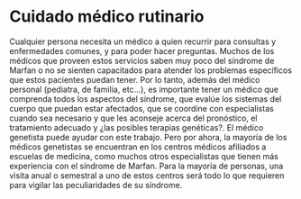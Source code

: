# Cuidado médico rutinario

Cualquier persona necesita un médico a quien recurrir para consultas y enfermedades comunes, y para poder hacer preguntas. Muchos de los médicos que proveen estos servicios saben muy poco del síndrome de Marfan o no se sienten capacitados para atender los problemas específicos que estos pacientes puedan tener. Por lo tanto, además del médico personal \(pediatra, de familia, etc...\), es importante tener un médico que comprenda todos los aspectos del síndrome, que evalúe los sistemas del cuerpo que puedan estar afectados, que se coordine con especialistas cuando sea necesario y que les aconseje acerca del pronóstico, el tratamiento adecuado y ¿las posibles terapias genéticas?. El médico genetista puede ayudar con este trabajo. Pero por ahora, la mayoría de los médicos genetistas se encuentran en los centros médicos afiliados a escuelas de medicina, como muchos otros especialistas que tienen más experiencia con el síndrome de Marfan. Para la mayoría de personas, una visita anual o semestral a uno de estos centros será todo lo que requieren para vigilar las peculiaridades de su síndrome.

